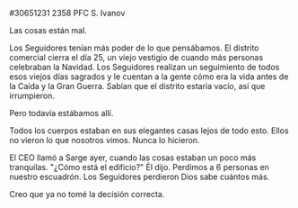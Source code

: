 #30651231 2358 PFC S. Ivanov
  
 Las cosas están mal.
  
 Los Seguidores tenían más poder de lo que pensábamos.  El distrito comercial cierra el día 25, un viejo vestigio de cuando más personas celebraban la Navidad.  Los Seguidores realizan un seguimiento de todos esos viejos días sagrados y le cuentan a la gente cómo era la vida antes de la Caída y la Gran Guerra.  Sabían que el distrito estaría vacío, así que irrumpieron.
  
 Pero todavía estábamos allí.
  
 Todos los cuerpos estaban en sus elegantes casas lejos de todo esto.  Ellos no vieron lo que nosotros vimos.  Nunca lo hicieron.
  
 El CEO llamó a Sarge ayer, cuando las cosas estaban un poco más tranquilas.  "¿Cómo está el edificio?"  Él dijo.  Perdimos a 6 personas en nuestro escuadrón.  Los Seguidores perdieron Dios sabe cuántos más.
  
 Creo que ya no tomé la decisión correcta.
